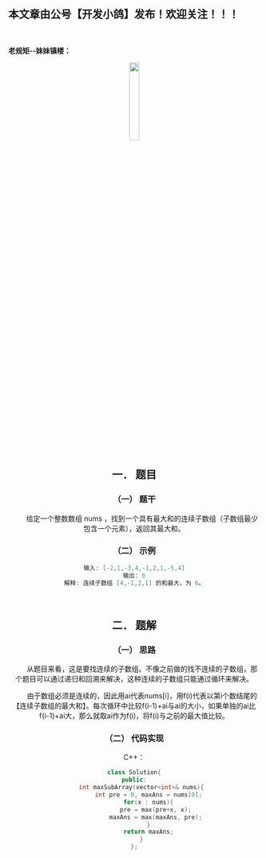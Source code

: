 ﻿## 本文章由公号【开发小鸽】发布！欢迎关注！！！
<br>

**老规矩--妹妹镇楼：**
<center>
<img src="https://img-blog.csdnimg.cn/20200721223424816.JPG"   width="20%">

## 一．	题目
### （一）	题干
&nbsp;  &nbsp;  &nbsp;  &nbsp; 给定一个整数数组 nums ，找到一个具有最大和的连续子数组（子数组最少包含一个元素），返回其最大和。
<br>


### （二）	示例

```cpp
输入: [-2,1,-3,4,-1,2,1,-5,4]
输出: 6
解释: 连续子数组 [4,-1,2,1] 的和最大，为 6。
```

<br>



## 二．	题解
### （一）	思路
&nbsp;  &nbsp;  &nbsp;  &nbsp; 从题目来看，这是要找连续的子数组。不像之前做的找不连续的子数组，那个题目可以通过递归和回溯来解决，这种连续的子数组只能通过循环来解决。

&nbsp;  &nbsp;  &nbsp;  &nbsp; 由于数组必须是连续的，因此用ai代表nums[i]，用f(i)代表以第i个数结尾的【连续子数组的最大和】。每次循环中比较f(i-1)+ai与ai的大小，如果单独的ai比f(i-1)+ai大，那么就取ai作为f(i)，将f(i)与之前的最大值比较。
<br>



### （二）	代码实现

C++：

```cpp
class Solution{
public:
	int maxSubArray(vector<int>& nums){
		int pre = 0, maxAns = nums[0];
		for(x : nums){
			pre = max(pre+x, x);
			maxAns = max(maxAns, pre);
		}
		return maxAns;
	}
};
```


